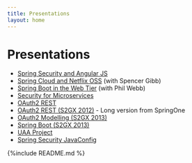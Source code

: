 ```yaml
---
title: Presentations
layout: home
---
```


# Presentations

* [Spring Security and Angular JS](decks/spring-security-angular.html)
* [Spring Cloud and Netflix OSS](decks/cloud-boot-netflix.html) (with Spencer Gibb)
* [Spring Boot in the Web Tier](decks/spring-boot-for-the-web-tier.html) (with Phil Webb)
* [Security for Microservices](decks/microservice-security.html)
* [OAuth2 REST](decks/oauth-rest.html)
* [OAuth2 REST (S2GX 2012)](decks/oauth-rest-s2gx.html) - Long version from SpringOne</li>
* [OAuth2 Modelling (S2GX 2013)](decks/oauth-model-s2gx.html)
* [Spring Boot (S2GX 2013)](decks/spring-boot-intro.html)
* [UAA Project](decks/uaa-project.html)
* [Spring Security JavaConfig](decks/javaconfig.html)

{%include README.md %}
